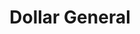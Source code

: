 ---
title: "Dollar General"
url: /san-angelo/dollar-general-gordon-boulevard/
shop: variety store
---